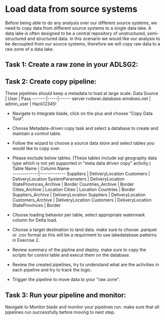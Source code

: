 # Load data from source systems
Before being able to do any analysis over our different source systems, we need to copy data from different source systems to a single data lake. A data lake is often designed to be a central repository of unstructured, semi-structured and structured data. in this scenario we would like our analysis to be decoupled from our source systems, therefore we will copy raw  data to a raw zone of a data lake. 
## Task 1: Create a raw zone in your ADLSG2:
## Task 2: Create copy pipeline:
These pipelines should keep a metadata to load at large scale.
  Data Source | User | Pass
  -------|-----|------
  server rvdwwi.database.windows.net  |  admin_user | Hack12345!
 - Navigate to Integrate blade, click on the plus and choose "Copy Data Tool".  
 - Choose Metadata-driven copy task and select a database to create and maintain a control table.  
 - Follow the wizard to choose a source data store and select tables you would like to copy over.   
 - Please exclude below tables:  (These tables include sql geography data type which is not yet supported in "meta data driven copy" activity.)
        Table Name   |  Column Name  
      -------------|-------------
      Suppliers  |                                                                                                                     DeliveryLocation
      Customers     |                                                                                                                  DeliveryLocation
      SystemParameters    |                                                                                                           DeliveryLocation
      StateProvinces_Archive   |                                                                                                       Border
      Countries_Archive  |                                                                                                          Border
      Cities_Archive    |                                                                                                               Location
      Cities     |                                                                                                                     Location
      Countries     |                                                                                                                   Border
      Suppliers_Archive   |                                                                                                             DeliveryLocation
      Suppliers     |                                                                                                                   DeliveryLocation
      Customers_Archive  |                                                                                                              DeliveryLocation
      Customers      |                                                                                                                  DeliveryLocation
      StateProvinces  |                                                                                                                 Border

 - Choose loading behavior per table, select appropriate watermark column for Delta load.  
-  Choose a target destination to land data. make sure to choose .parquet or .csv format as this will be a requirment to use lakedatabase patterns in Exercise 2.  
-  Review summary of the pipline and deploy. make sure to copy the scripts for control table and execut them on the database.  
 - Review the created pipelines, try to understand what are the activities in each pipeline and try to track the logic.  
-  Trigger the pipeline to move data to your "raw zone".  

  
## Task 3: Run your pipeline and monitor:
  Navigate to Monitor blade and monitor your pipelines run. make sure that all pipelines run successfully before moving to next step.
